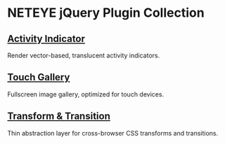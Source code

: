 NETEYE jQuery Plugin Collection
===============================


[Activity Indicator](/neteye/jquery-plugins/activity-indicator)
---------------------------------------------------------------

Render vector-based, translucent activity indicators.


[Touch Gallery](/neteye/jquery-plugins/touch-gallery)
-----------------------------------------------------

Fullscreen image gallery, optimized for touch devices.


[Transform & Transition](/neteye/jquery-plugins/transform)
----------------------------------------------------------

Thin abstraction layer for cross-browser CSS transforms and transitions.